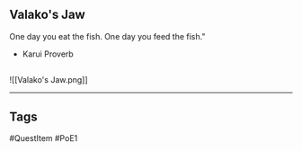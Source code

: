 ## Valako's Jaw
One day you eat the fish. One day you feed the fish."
 - Karui Proverb
## 
![[Valako's Jaw.png]]

---
## Tags
#QuestItem
#PoE1